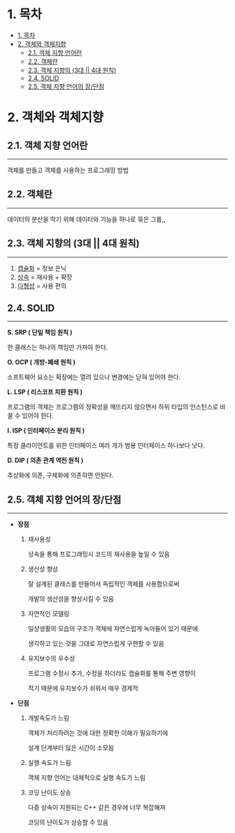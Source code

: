 # 1. 목차
- [1. 목차](#1-목차)
- [2. 객체와 객체지향](#2-객체와-객체지향)
  - [2.1. 객체 지향 언어란](#21-객체-지향-언어란)
  - [2.2. 객체란](#22-객체란)
  - [2.3. 객체 지향의 (3대 || 4대 원칙)](#23-객체-지향의-3대--4대-원칙)
  - [2.4. SOLID](#24-solid)
  - [2.5. 객체 지향 언어의 장/단점](#25-객체-지향-언어의-장단점)


# 2. 객체와 객체지향

## 2.1. 객체 지향 언어란

---

객체를 만들고 객체를 사용하는 프로그래밍 방법

## 2.2. 객체란

---

데이터의 분산을 막기 위해 데이터와 기능을 하나로 묶은 그룹,,

## 2.3. 객체 지향의 (3대 || 4대 원칙)

---

1. [캡슐화](/java/%EC%BA%A1%EC%8A%90%ED%99%94.md) = 정보 은닉
2. [상속](/Java/%EC%83%81%EC%86%8D.md) = 재사용 + 확장
3. [다형성](/Java/%EB%8B%A4%ED%98%95%EC%84%B1.md) = 사용 편의

## 2.4. SOLID

---

**S. SRP ( 단일 책임 원칙 )**

한 클래스는 하나의 책임만 가져야 한다.

**O. OCP ( 개방-폐쇄 원칙 )**

소프트웨어 요소는 확장에는 열려 있으나 변경에는 닫혀 있어야 한다.

**L. LSP ( 리스코프 치환 원칙 )**

프로그램의 객체는 프로그램의 정확성을 깨뜨리지 않으면서 하위 타입의 인스턴스로 바꿀 수 있어야 한다.

**I. ISP ( 인터페이스 분리 원칙 )**

특정 클라이언트를 위한 인터페이스 여러 개가 범용 인터페이스 하나보다 낫다.

**D. DIP ( 의존 관계 역전 원칙 )**

추상화에 의존, 구체화에 의존하면 안된다.

## 2.5. 객체 지향 언어의 장/단점

---

- **장점**
    1. 재사용성
        
        상속을 통해 프로그래밍시 코드의 재사용을 높일 수 있음
        
    2. 생산성 향상
        
        잘 설계된 클래스를 만들어서 독립적인 객체를 사용함으로써
        
        개발의 생산성을 향상시킬 수 있음
        
    3. 자연적인 모델링
        
        일상생활의 모습의 구조가 객체에 자연스럽게 녹아들어 있기 때문에
        
        생각하고 있는 것을 그대로 자연스럽게 구현할 수 있음
        
    4. 유지보수의 우수성
        
        프로그램 수정시 추가, 수정을 하더라도 캡슐화를 통해 주변 영향이
        
        적기 때문에 유지보수가 쉬워서 매우 경제적
        
- **단점**
    1. 개발속도가 느림
        
        객체가 처리하려는 것에 대한 정확한 이해가 필요하기에
        
        설계 단계부터 많은 시간이 소모됨
        
    2. 실행 속도가 느림
        
        객체 지향 언어는 대체적으로 실행 속도가 느림
        
    3. 코딩 난이도 상승
        
        다중 상속이 지원되는 C++ 같은 경우에 너무 복잡해져
        
        코딩의 난이도가 상승할 수 있음